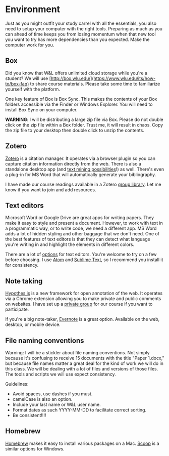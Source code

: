 # Environment

Just as you might outfit your study carrel with all the essentials, you also need to setup your computer with the right tools. Preparing as much as you can ahead of time keeps you from losing momentum when that new tool you want to try has more dependencies than you expected. Make the computer work for you.

## Box

Did you know that W&L offers unlimited cloud storage while you're a student? We will use [http://box.wlu.edu/](https://www.wlu.edu/its/how-to/box-faq) to share course materials. Please take some time to familiarize yourself with the platform.

One key feature of Box is Box Sync. This makes the contents of your Box folders accessible via the Finder or Windows Explorer. You will need to install Box Sync on your computer. 

**WARNING**: I will be distributing a large zip file via Box. Please do not double click on the zip file within a Box folder. Trust me, it will result in chaos. Copy the zip file to your desktop then double click to unzip the contents. 

## Zotero

[Zotero](https://www.zotero.org/) is a citation manager. It operates via a browser plugin so you can capture citation information directly from the web. There is also a standalone desktop app \(and [text mining possibilities](http://papermachines.org/)!\) as well. There's even a plug-in for MS Word that will automatically generate your bibliography.

I have made our course readings available in a Zotero [group library](https://www.zotero.org/groups/dh102-f16). Let me know if you want to join and add resources.

## Text editors

Microsoft Word or Google Drive are great apps for writing papers. They make it easy to style and present a document. However, to work with text in a programmatic way, or to write code, we need a different app. MS Word adds a lot of hidden styling and other baggage that we don't need. One of the best features of text editors is that they can detect what language you're writing in and highlight the elements in different colors.

There are a lot of [options](http://lifehacker.com/five-best-text-editors-1564907215) for text editors. You're welcome to try on a few before choosing. I use [Atom](http://atom.io/) and [Sublime Text](https://www.sublimetext.com), so I recommend you install it for consistency.

## Note taking

[Hypothes.is](https://hypothes.is/) is a new framework for open annotation of the web. It operates via a Chrome extension allowing you to make private and public comments on websites. I have set up a [private group](https://hypothes.is/groups/XnMbDqV8/dh102-f16) for our course if you want to participate.

If you're a big note-taker, [Evernote](https://evernote.com) is a great option. Available on the web, desktop, or mobile device.

## File naming conventions

Warning: I will be a stickler about file naming conventions. Not simply because it's confusing to receive 15 documents with the title "Paper 1.docx," but because file names matter a great deal for the kind of work we will do in this class. We will be dealing with a lot of files and versions of those files. The tools and scripts we will use expect consistency.

Guidelines:

* Avoid spaces, use dashes if you must. 
* camelCase is also an option. 
* Include your last name or W&L user name.
* Format dates as such YYYY-MM-DD to facilitate correct sorting.
* Be consistent!!!! 

## Homebrew

[Homebrew](http://brew.sh/) makes it easy to install various packages on a Mac. [Scoop](http://scoop.sh/) is a similar options for Windows.



